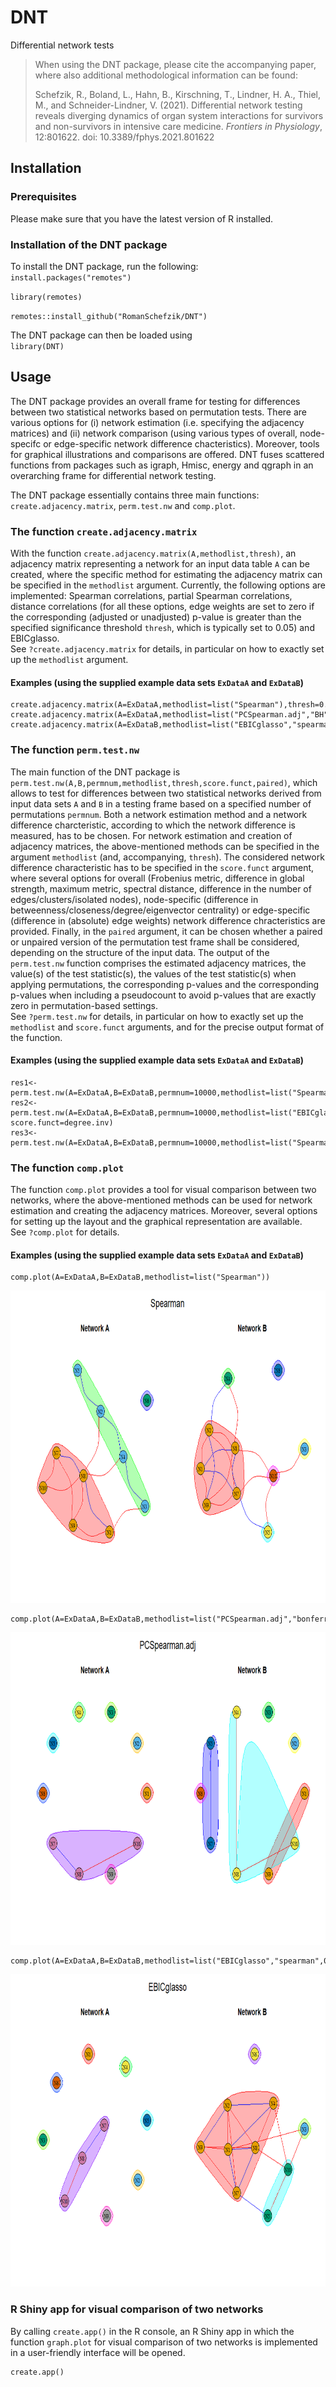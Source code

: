 # DNT

Differential network tests

> When using the DNT package, please cite the accompanying paper, where also additional methodological information can be found:  
> 
> Schefzik, R., Boland, L., Hahn, B., Kirschning, T., Lindner, H. A., Thiel, M., and Schneider-Lindner, V. (2021). Differential network testing reveals diverging dynamics of organ system interactions for survivors and non-survivors in intensive care medicine. *Frontiers in Physiology*, 12:801622. doi: 10.3389/fphys.2021.801622

## Installation

### Prerequisites

Please make sure that you have the latest version of R installed.  

### Installation of the DNT package

To install the DNT package, run the following:  
`install.packages("remotes")` 

`library(remotes)`

`remotes::install_github("RomanSchefzik/DNT")` 

The DNT package can then be loaded using  
`library(DNT)`

## Usage

The DNT package provides an overall frame for testing for differences between two statistical networks based on permutation tests. There are various options for (i) network estimation (i.e. specifying the adjacency matrices) and (ii) network comparison (using various types of overall, node-specifc or edge-specific network difference chacteristics). Moreover, tools for graphical illustrations and comparisons are offered. DNT fuses scattered functions from packages such as igraph, Hmisc, energy and qgraph in an overarching frame for differential network testing. 

The DNT package essentially contains three main functions: `create.adjacency.matrix`, `perm.test.nw` and `comp.plot`.

### The function `create.adjacency.matrix`

With the function `create.adjacency.matrix(A,methodlist,thresh)`, an adjacency matrix representing a network for an input data table `A` can be created, where the specific method for estimating the adjacency matrix can be specified in the `methodlist` argument. Currently, the following options are implemented: Spearman correlations, partial Spearman correlations, distance correlations (for all these options, edge weights are set to zero if the corresponding (adjusted or unadjusted) p-value is greater than the specified significance threshold `thresh`, which is typically set to 0.05) and EBICglasso. <br/>
See `?create.adjacency.matrix` for details, in particular on how to exactly set up the `methodlist` argument.

#### Examples (using the supplied example data sets `ExDataA` and `ExDataB`)
```
create.adjacency.matrix(A=ExDataA,methodlist=list("Spearman"),thresh=0.05)
create.adjacency.matrix(A=ExDataA,methodlist=list("PCSpearman.adj","BH"),thresh=0.1)
create.adjacency.matrix(A=ExDataB,methodlist=list("EBICglasso","spearman",0.1))
```

### The function `perm.test.nw`

The main function of the DNT package is `perm.test.nw(A,B,permnum,methodlist,thresh,score.funct,paired)`, which allows to test for differences between two statistical networks derived from input data sets `A` and `B` in a testing frame based on a specified number of permutations `permnum`. Both a network estimation method and a network difference charcteristic, according to which the network difference is measured, has to be chosen. For network estimation and creation of adjacency matrices, the above-mentioned methods can be specified in the argument `methodlist` (and, accompanying, `thresh`). The considered network difference characteristic has to be specified in the `score.funct` argument, where several options for overall (Frobenius metric, difference in global strength, maximum metric, spectral distance, difference in the number of edges/clusters/isolated nodes), node-specific (difference in betweenness/closeness/degree/eigenvector centrality) or edge-specific (difference in (absolute) edge weights) network difference chracteristics are provided. Finally, in the `paired` argument, it can be chosen whether a paired or unpaired version of the permutation test frame shall be considered, depending on the structure of the input data. The output of the `perm.test.nw` function comprises the estimated adjacency matrices, the value(s) of the test statistic(s), the values of the test statistic(s) when applying permutations, the corresponding p-values and the corresponding p-values when including a pseudocount to avoid p-values that are exactly zero in permutation-based settings.<br/>
See `?perm.test.nw` for details, in particular on how to exactly set up the `methodlist` and `score.funct` arguments, and for the precise output format of the function.

#### Examples (using the supplied example data sets `ExDataA` and `ExDataB`)
```
res1<-perm.test.nw(A=ExDataA,B=ExDataB,permnum=10000,methodlist=list("Spearman"),thresh=0.05,score.func=global.str,paired=TRUE)
res2<-perm.test.nw(A=ExDataA,B=ExDataB,permnum=10000,methodlist=list("EBICglasso","spearman",0.1), score.funct=degree.inv)
res3<-perm.test.nw(A=ExDataA,B=ExDataB,permnum=10000,methodlist=list("Spearman.adj","bonferroni"),score.funct=edge.inv)
```

### The function `comp.plot`

The function `comp.plot` provides a tool for visual comparison between two networks, where the above-mentioned methods can be used for network estimation and creating the adjacency matrices. Moreover, several options for setting up the layout and the graphical representation are available. <br/>
See `?comp.plot` for details.

#### Examples (using the supplied example data sets `ExDataA` and `ExDataB`)
```
comp.plot(A=ExDataA,B=ExDataB,methodlist=list("Spearman"))
```

<p align="center">
<img src="/ExampleFigures/ExPlotSpearman.png" width="800" height="500">
</p>

```
comp.plot(A=ExDataA,B=ExDataB,methodlist=list("PCSpearman.adj","bonferroni"),layout=igraph::layout.circle,curved=FALSE)
```

<p align="center">
<img src="/ExampleFigures/ExPlotPCSpearmanadj.png" width="800" height="500">
</p>

```
comp.plot(A=ExDataA,B=ExDataB,methodlist=list("EBICglasso","spearman",0.1),layout=igraph::layout.fruchterman.reingold,curved=FALSE)
```
<p align="center">
<img src="/ExampleFigures/ExPlotEBICglasso.png" width="800" height="500">
</p>

### R Shiny app for visual comparison of two networks

By calling `create.app()` in the R console, an R Shiny app in which the function `graph.plot` for visual comparison of two networks is implemented in a user-friendly interface will be opened.
```
create.app()
```
